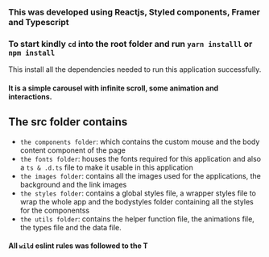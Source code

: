 ### This was developed using Reactjs, Styled components, Framer and Typescript

### To start kindly `cd` into the root folder and run  `yarn installl` or `npm install`
This install all the dependencies needed to run this application successfully.

#### It is a simple carousel with infinite scroll, some animation and interactions.

## The src folder contains
- `the components folder`: which contains the custom mouse and the body content component of the page 
- `the fonts folder`: houses the fonts required for this application and also a `ts & .d.ts` file to make it usable in this application
- `the images folder`: contains all the images used for the applications, the background and the link images
- `the styles folder`: contains a global styles file, a wrapper styles file to wrap the whole app and the bodystyles folder containing all the styles for the componentss
- `the utils folder`: contains the helper function file, the animations file, the types file and the data file.


#### All `wild` eslint rules was followed to the T